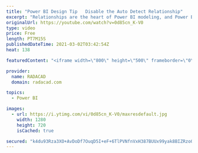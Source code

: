 ```yaml
---
title: "Power BI Design Tip   Disable the Auto Detect Relationship"
excerpt: "Relationships are the heart of Power BI modeling, and Power BI Desktop has a way to help and identify the relationships based on the source, or the data. However, often, this ability to automatically detect a relationship is more troublesome than helping, especially when you deal with tables that are"
originalUrl: https://youtube.com/watch?v=0d85cn_K-V0
type: video
price: Free
length: PT7M15S
publishedDateTime: 2021-03-02T03:42:54Z
heat: 138

featuredContent: "<iframe width=\"800\" height=\"500\" frameborder=\"0\" src=\"https://www.youtube.com/embed/0d85cn_K-V0\" allow=\"accelerometer; autoplay; encrypted-media; gyroscope; picture-in-picture\" allowfullscreen></iframe>"

provider:
  name: RADACAD
  domain: radacad.com

topics:
  - Power BI

images:
  - url: https://i.ytimg.com/vi/0d85cn_K-V0/maxresdefault.jpg
    width: 1280
    height: 720
    isCached: true

secured: "k4du93Rza3XO+AvDoDf7OuqD5I+eF+6TlPVNfnVxH387BUUx99yak8BIZRzoQwATCcpw7bW2lbuY5+IM1QSkQwYOTfneUnBL5vnsxrBlbDkks4ZKtja9mm3k39vI9Mdse6tlxY0QkP4hW0lW3ZcWjuYmROI9GBfXTq0DwNkfDMRGDssGTcschXlHkdEBcBRaNZt5MMJUQp6HCYc9fjMrLf19N2SOwKw1VHDhsCmJNr9WmEtZZycoZQVe+WR+KMUOjfvI48lqQz7KW+438WKAlnxj3AmVQmAydCBhGLFXksaxfD8UlfNWi0TX4+K2DIOkpnYlq51/xA8s0HLn2RlIZYKErTpzkNAYTjJJLWVzmeEHQ6d7VfPZNdhlArw26L2/Vu0fGmEk8P0Xo/PkKuwcIw==;GNIBAsxhL4mpr/JD5fUILg=="
---
```


